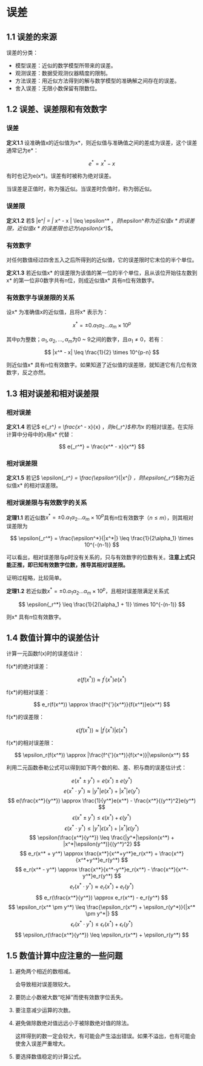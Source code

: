 # 误差

## 1.1 误差的来源

误差的分类：
- 模型误差：近似的数学模型所带来的误差。
- 观测误差：数据受观测仪器精度的限制。
- 方法误差：用近似方法得到的解与数学模型的准确解之间存在的误差。
- 舍入误差：无限小数保留有限数位。

## 1.2 误差、误差限和有效数字

### 误差

**定义1.1** 设准确值x的近似值为x*，则近似值与准确值之间的差成为误差，这个误差通常记为e*：

$$ e^* = x^* - x $$

有时也记为e(x*)。误差有时被称为绝对误差。

当误差是正值时，称为强近似。当误差时负值时，称为弱近似。

### 误差限

**定义1.2** 若$ |e^*| = | x^* - x | \leq \epsilon^* $，则$\epsilon^*$称为近似值x* 的误差限，近似值x*的误差限也记为$\epsilon(x^*)$。

### 有效数字

对任何数值经过四舍五入之后所得到的近似值，它的误差限时它末位的半个单位。

**定义1.3** 若近似值x* 的误差限为该值的某一位的半个单位，且从该位开始往左数到x* 的第一位非0数字共有n位，则成近似值x* 具有n位有效数字。

### 有效数字与误差限的关系

设x* 为准确值x的近似值，且将x* 表示为：

$$ x^* = \pm 0.\alpha_1\alpha_2...\alpha_m \times 10^p $$

其中p为整数；$\alpha_1, \alpha_2, ...,\alpha_m$为0 ~ 9之间的数字，且$\alpha_1\neq0$，若有：

$$ |x^* - x| \leq \frac{1}{2} \times 10^{p-n} $$

则近似值x* 具有n位有效数字。如果知道了近似值的误差限，就知道它有几位有效数字，反之亦然。

## 1.3 相对误差和相对误差限

### 相对误差

**定义1.4** 若记$ e{_r^*} = \frac{x^* - x}{x} $，则$e{_r^*}$称为x* 的相对误差。在实际计算中分母中的x用x* 代替：

$$ e{_r^*} = \frac{x^* - x}{x^*} $$

### 相对误差限

**定义1.5** 若记$ \epsilon{_r^*} = \frac{\epsilon^*}{|x^*|} $，则$\epsilon{_r^*}$称为近似值x* 的相对误差限。

### 相对误差限与有效数字的关系

**定理1.1** 若近似数$x^* = \pm 0.\alpha_1\alpha_2...\alpha_m \times 10^p$具有n位有效数字（$n \leq m$），则其相对误差限为

$$ \epsilon{_r^*} = \frac{\epsilon^*}{|x^*|} \leq \frac{1}{2\alpha_1} \times 10^{-(n-1)} $$

可以看出，相对误差限与p时没有关系的，只与有效数字的位数有关。**注意上式只能正推，即已知有效数字位数，推导其相对误差限。**

证明过程略，比较简单。

**定理1.2** 若近似数$x^* = \pm 0.\alpha_1\alpha_2...\alpha_m \times 10^p$，且相对误差限满足关系式

$$  \epsilon{_r^*} \leq \frac{1}{2(\alpha_1 + 1)} \times 10^{-(n-1)} $$

则x* 具有n位有效数字。

## 1.4 数值计算中的误差估计

计算一元函数f(x)时的误差估计：

f(x*)的绝对误差：

$$ e(f(x^*)) \approx f^{'}(x^*)e(x^*) $$

f(x*)的相对误差：

$$ e_r(f(x^*)) \approx \frac{f^{'}(x^*)}{f(x^*)}e(x^*) $$

f(x*)的误差限：

$$ \epsilon(f(x^*)) \approx |f^{'}(x^*)|\epsilon(x^*) $$

f(x*)的相对误差限：

$$ \epsilon_r(f(x^*)) \approx |\frac{f^{'}(x^*)}{f(x^*)}|\epsilon(x^*) $$

利用二元函数泰勒公式可以得到如下两个数的和、差、积与商的误差估计式：

$$ e(x^* \pm y^*) = e(x^*) \pm e(y^*) $$
$$ e(x^* \cdot y^*) \approx |y^*|e(x^*) + |x^*|e(y^*) $$
$$ e(\frac{x^*}{y^*}) \approx \frac{1}{y^*}e(x^*) - \frac{x^*}{(y^*)^2}e(y^*) $$
$$ \epsilon(x^* \pm y^*) \leq \epsilon(x^*) + \epsilon(y^*) $$
$$ \epsilon(x^* \cdot y^*) \leq |y^*|\epsilon(x^*) + |x^*|\epsilon(y^*) $$
$$ \epsilon(\frac{x^*}{y^*}) \leq \frac{|y^*|\epsilon(x^*) + |x^*|\epsilon(y^*)}{(y^*)^2} $$
$$ e_r(x^* + y^*) \approx \frac{x^*}{x^*+y^*}e_r(x^*) + \frac{x^*}{x^*+y^*}e_r(y^*) $$
$$ e_r(x^* - y^*) \approx \frac{x^*}{x^*-y^*}e_r(x^*) - \frac{x^*}{x^*-y^*}e_r(y^*) $$
$$ e_r(x^* \cdot y^*) \approx e_r(x^*) + e_r(y^*) $$
$$ e_r(\frac{x^*}{y^*}) \approx e_r(x^*) - e_r(y^*) $$
$$ \epsilon_r(x^* \pm y^*) \leq \frac{\epsilon_r(x^*) + \epsilon_r(y^*)}{|x^* \pm y^*|} $$
$$ \epsilon_r(x^* \cdot y^*) \leq \epsilon_r(x^*) + \epsilon_r(y^*) $$
$$ \epsilon_r(\frac{x^*}{y^*}) \leq \epsilon_r(x^*) + \epsilon_r(y^*) $$


## 1.5 数值计算中应注意的一些问题

1. 避免两个相近的数相减。

    会导致相对误差限较大。

2. 要防止小数被大数“吃掉”而使有效数字位丢失。

3. 要注意减少运算的次数。

4. 避免做除数绝对值远远小于被除数绝对值的除法。

    这样得到的数一定会较大，有可能会产生溢出错误。如果不溢出，也有可能会使舍入误差严重增大。

5. 要选择数值稳定的计算公式。
